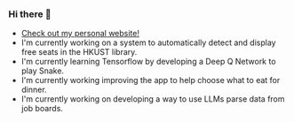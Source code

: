### Hi there 👋
* [Check out my personal website!](https://hcylam745.github.io/#/)
* I'm currently working on a system to automatically detect and display free seats in the HKUST library.
* I'm currently learning Tensorflow by developing a Deep Q Network to play Snake.
* I'm currently working improving the app to help choose what to eat for dinner.
* I'm currently working on developing a way to use LLMs parse data from job boards.


<!--
**hcylam745/hcylam745** is a ✨ _special_ ✨ repository because its `README.md` (this file) appears on your GitHub profile.

Here are some ideas to get you started:

- 🔭 I’m currently working on ...
- 🌱 I’m currently learning ...
- 👯 I’m looking to collaborate on ...
- 🤔 I’m looking for help with ...
- 💬 Ask me about ...
- 📫 How to reach me: ...
- 😄 Pronouns: ...
- ⚡ Fun fact: ...
-->
